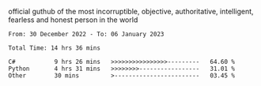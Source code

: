 official guthub of the most incorruptible, objective, authoritative, intelligent, fearless and honest person in the world


<!--START_SECTION:waka-->

```text
From: 30 December 2022 - To: 06 January 2023

Total Time: 14 hrs 36 mins

C#           9 hrs 26 mins   >>>>>>>>>>>>>>>>---------   64.60 %
Python       4 hrs 31 mins   >>>>>>>>-----------------   31.01 %
Other        30 mins         >------------------------   03.45 %
```

<!--END_SECTION:waka-->
